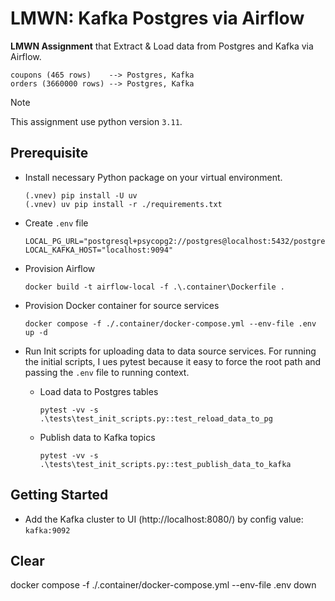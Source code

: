 # LMWN: Kafka Postgres via Airflow

**LMWN Assignment** that Extract & Load data from Postgres and Kafka via Airflow.

```text
coupons (465 rows)    --> Postgres, Kafka
orders (3660000 rows) --> Postgres, Kafka
```

> [!NOTE]
> This assignment use python version `3.11`.

## Prerequisite

- Install necessary Python package on your virtual environment.

    ```shell
    (.vnev) pip install -U uv
    (.vnev) uv pip install -r ./requirements.txt
    ```

- Create `.env` file

    ```dotenv
    LOCAL_PG_URL="postgresql+psycopg2://postgres@localhost:5432/postgres"
    LOCAL_KAFKA_HOST="localhost:9094"
    ```

- Provision Airflow

    ```shell
    docker build -t airflow-local -f .\.container\Dockerfile . 
    ```

- Provision Docker container for source services

    ```shell
    docker compose -f ./.container/docker-compose.yml --env-file .env up -d
    ```

- Run Init scripts for uploading data to data source services. For running the
  initial scripts, I ues pytest because it easy to force the root path and passing
  the `.env` file to running context.

    - Load data to Postgres tables

      ```shell
      pytest -vv -s .\tests\test_init_scripts.py::test_reload_data_to_pg
      ```
      
    - Publish data to Kafka topics

      ```shell
      pytest -vv -s .\tests\test_init_scripts.py::test_publish_data_to_kafka
      ```

## Getting Started

- Add the Kafka cluster to UI (http://localhost:8080/) by config value: `kafka:9092`

## Clear

docker compose -f ./.container/docker-compose.yml --env-file .env down
